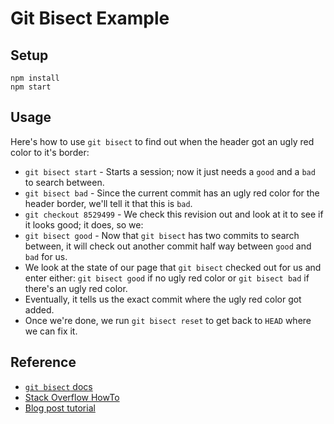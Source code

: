 # Git Bisect Example

## Setup

    npm install
    npm start

## Usage

Here's how to use `git bisect` to find out when the header got an ugly red color to it's border:

- `git bisect start` - Starts a session; now it just needs a `good` and a `bad` to search between.
- `git bisect bad` - Since the current commit has an ugly red color for the header border, we'll tell it that this is `bad`.
- `git checkout 8529499` - We check this revision out and look at it to see if it looks good; it does, so we:
- `git bisect good` - Now that `git bisect` has two commits to search between, it will check out another commit half way between `good` and `bad` for us. 
- We look at the state of our page that `git bisect` checked out for us and enter either: `git bisect good` if no ugly red color or `git bisect bad` if there's an ugly red color.
- Eventually, it tells us the exact commit where the ugly red color got added.
- Once we're done, we run `git bisect reset` to get back to `HEAD` where we can fix it.

## Reference

- [`git bisect` docs](https://git-scm.com/docs/git-bisect)
- [Stack Overflow HowTo](http://stackoverflow.com/questions/4713088/how-to-use-git-bisect)
- [Blog post tutorial](http://www.metaltoad.com/blog/beginners-guide-git-bisect-process-elimination)